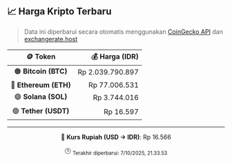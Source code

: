 

<!-- HARGA_KRIPTO -->
## 📈 Harga Kripto Terbaru

> Data ini diperbarui secara otomatis menggunakan [CoinGecko API](https://www.coingecko.com/) dan [exchangerate.host](https://exchangerate.host/)

<div align="center">

| 🪙 Token | 💰 Harga (IDR) |
|:------:|---------------:|
| 🟠 **Bitcoin (BTC)**   | Rp 2.039.790.897 |
| 🔵 **Ethereum (ETH)**  | Rp 77.006.531 |
| 🟣 **Solana (SOL)**    | Rp 3.744.016 |
| 🟢 **Tether (USDT)**   | Rp 16.597 |

---

💱 **Kurs Rupiah (USD → IDR)**: Rp 16.566

🕒 <sub>Terakhir diperbarui: 7/10/2025, 21.33.53</sub>

</div>
<!-- /HARGA_KRIPTO -->